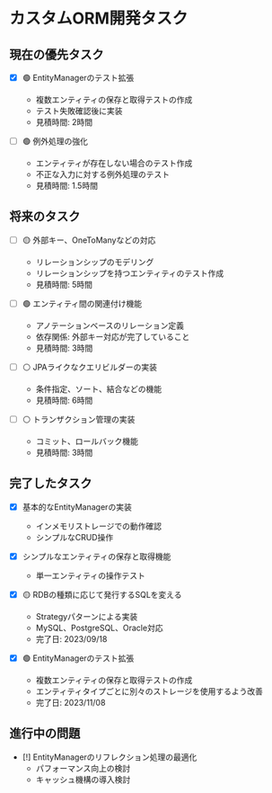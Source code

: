 # カスタムORM開発タスク

## 現在の優先タスク

- [x] 🟢 EntityManagerのテスト拡張
  - 複数エンティティの保存と取得テストの作成
  - テスト失敗確認後に実装
  - 見積時間: 2時間

- [ ] 🟢 例外処理の強化
  - エンティティが存在しない場合のテスト作成
  - 不正な入力に対する例外処理のテスト
  - 見積時間: 1.5時間

## 将来のタスク

- [ ] 🟡 外部キー、OneToManyなどの対応
  - リレーションシップのモデリング
  - リレーションシップを持つエンティティのテスト作成
  - 見積時間: 5時間

- [ ] 🟢 エンティティ間の関連付け機能
  - アノテーションベースのリレーション定義
  - 依存関係: 外部キー対応が完了していること
  - 見積時間: 3時間

- [ ] ⚪ JPAライクなクエリビルダーの実装
  - 条件指定、ソート、結合などの機能
  - 見積時間: 6時間

- [ ] ⚪ トランザクション管理の実装
  - コミット、ロールバック機能
  - 見積時間: 3時間

## 完了したタスク

- [x] 基本的なEntityManagerの実装
  - インメモリストレージでの動作確認
  - シンプルなCRUD操作

- [x] シンプルなエンティティの保存と取得機能
  - 単一エンティティの操作テスト
  
- [x] 🟡 RDBの種類に応じて発行するSQLを変える
  - Strategyパターンによる実装
  - MySQL、PostgreSQL、Oracle対応
  - 完了日: 2023/09/18

- [x] 🟢 EntityManagerのテスト拡張
  - 複数エンティティの保存と取得テストの作成
  - エンティティタイプごとに別々のストレージを使用するよう改善
  - 完了日: 2023/11/08

## 進行中の問題

- [!] EntityManagerのリフレクション処理の最適化
  - パフォーマンス向上の検討
  - キャッシュ機構の導入検討